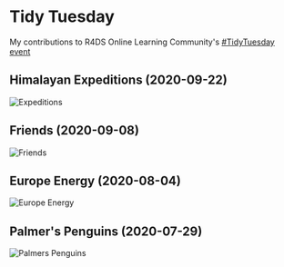 # Tidy Tuesday

My contributions to R4DS Online Learning Community's [#TidyTuesday event](https://github.com/rfordatascience/tidytuesday)

## Himalayan Expeditions (2020-09-22)

![Expeditions](https://github.com/bamattre/tidytuesday/blob/master/2020-09-22_himalayan_exp_v2.png)

## Friends (2020-09-08)

![Friends](https://github.com/bamattre/tidytuesday/blob/master/2020-09-08%20Friends.png)

## Europe Energy (2020-08-04)

![Europe Energy](https://github.com/bamattre/tidytuesday/blob/master/2020-08-04%20European%20Energy%20Production.gif)

## Palmer's Penguins (2020-07-29)

![Palmers Penguins](https://github.com/bamattre/tidytuesday/blob/master/2020-07-29_palmer_penguins.png)
